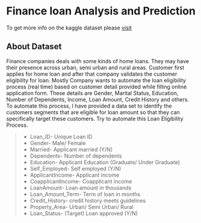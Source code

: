 # Finance loan Analysis and Prediction

To get more info on the kaggle dataset please [visit](https://www.kaggle.com/datasets/granjithkumar/loan-approval-data-set)


## About Dataset
Finance companies deals with some kinds of home loans. They may have their presence across urban, semi urban and rural areas. Customer first applies for home loan and after that company validates the customer eligibility for loan.
Mostly Company wants to automate the loan eligibility process (real time) based on customer detail provided while filling online application form. These details are Gender, Marital Status, Education, Number of Dependents, Income, Loan Amount, Credit History and others. To automate this process, I have provided a data set to identify the customers segments that are eligible for loan amount so that they can specifically target these customers. Try to automate this Loan Eligibility Process.

>- Loan_ID- Unique Loan ID
>- Gender- Male/ Female
>- Married- Applicant married (Y/N)
>- Dependents- Number of dependents
>- Education- Applicant Education (Graduate/ Under Graduate)
>- Self_Employed- Self employed (Y/N)
>- ApplicantIncome- Applicant income
>- CoapplicantIncome- Coapplicant income
>- LoanAmount- Loan amount in thousands
>- Loan_Amount_Term- Term of loan in months
>- Credit_History- credit history meets guidelines
>- Property_Area- Urban/ Semi Urban/ Rural
>- Loan_Status- (Target) Loan approved (Y/N)


